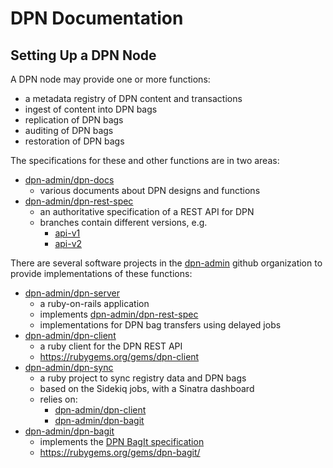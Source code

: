 # DPN Documentation

## Setting Up a DPN Node

A DPN node may provide one or more functions:
- a metadata registry of DPN content and transactions
- ingest of content into DPN bags
- replication of DPN bags
- auditing of DPN bags
- restoration of DPN bags

The specifications for these and other functions are in two areas:
- [dpn-admin/dpn-docs](https://github.com/dpn-admin/dpn-docs)
  - various documents about DPN designs and functions
- [dpn-admin/dpn-rest-spec](https://github.com/dpn-admin/dpn-rest-spec)
  - an authoritative specification of a REST API for DPN
  - branches contain different versions, e.g.
    - [api-v1](https://github.com/dpn-admin/dpn-rest-spec/tree/api-v1)
    - [api-v2](https://github.com/dpn-admin/dpn-rest-spec/tree/api-v2)

There are several software projects in the [dpn-admin](https://github.com/dpn-admin)
github organization to provide implementations of these functions:
- [dpn-admin/dpn-server](https://github.com/dpn-admin/dpn-server)
  - a ruby-on-rails application
  - implements [dpn-admin/dpn-rest-spec](https://github.com/dpn-admin/dpn-rest-spec)
  - implementations for DPN bag transfers using delayed jobs
- [dpn-admin/dpn-client](https://github.com/dpn-admin/dpn-client)
  - a ruby client for the DPN REST API
  - https://rubygems.org/gems/dpn-client
- [dpn-admin/dpn-sync](https://github.com/dpn-admin/dpn-sync)
  - a ruby project to sync registry data and DPN bags
  - based on the Sidekiq jobs, with a Sinatra dashboard
  - relies on:
    - [dpn-admin/dpn-client](https://github.com/dpn-admin/dpn-client)
    - [dpn-admin/dpn-bagit](https://github.com/dpn-admin/dpn-bagit)
- [dpn-admin/dpn-bagit](https://github.com/dpn-admin/dpn-bagit)
  - implements the [DPN BagIt specification](https://wiki.duraspace.org/display/DPNC/BagIt+Specification)
  - https://rubygems.org/gems/dpn-bagit/
